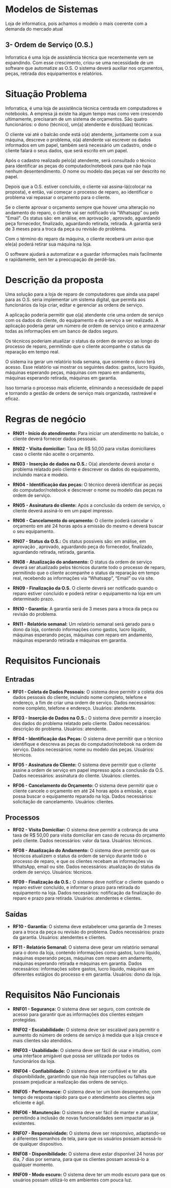 # Modelos de Sistemas

Loja de informatica, pois achamos o modelo o mais coerente com a demanda do mercado atual

## 3- Ordem de Serviço (O.S.)

Inforratica é uma loja de assistência técnica que recentemente vem se expandindo. Com esse crescimento, criou-se uma necessidade de um software que automatize as O.S. O sistema deverá auxiliar nos orçamentos, peças, retirada dos equipamentos e relatórios.

# Situação Problema

Inforratica, é uma loja de assistência técnica centrada em computadores e notebooks. A empresa já existe ha algum tempo mas como vem crescendo ultimamente, precisaram de um sistema de orçamentos. São quatro funcionários: o dono (técnico), um(a) atendente e dois(duas) técnicas.

O cliente vai até o balcão onde está o(a) atendente, juntamente com a sua máquina, descreve o problema, o(a) atendente vai escrever os dados informados em um papel, também será necessário um cadastro, onde o cliente falará o seus dados, que será escrito em um papel.

Após o cadastro realizado pelo(a) atendente, será consultado o técnico para identificar as peças do computador/notebook para que não haja nenhum desentendimento. O nome ou modelo das peças vai ser descrito no papel.

Depois que a O.S. estiver concluído, o cliente vai assina-lá(colocar na proposta), e então, vai começar o processo de reparo, ao identificar o problema vai repassar o orçamento para o cliente. 

Se o cliente aprovar o orçamento sempre que houver uma alteração no andamento do reparo, o cliente vai ser notificado via “Whatsapp” ou pelo "Email". Os status são: em análise, em aprovação , aprovado, aguardando peça fornecedor, finalizado, aguardando retirada, retirada. A garantia será de 3 meses para a troca da peça ou revisão do problema.
	
Com o término do reparo da máquina, o cliente receberá um aviso que ele(a) poderá retirar sua máquina na loja.

O software ajudará a automatizar e a guardar informações mais facilmente e rapidamente, sem ter a preocupação de perdê-las.

# Descrição da proposta

Uma solução para a loja de reparo de computadores que ainda usa papel para as O.S. seria implementar um sistema digital, que permita aos funcionários da loja criar, editar e gerenciar as ordens de serviço.

A aplicação poderia permitir que o(a) atendente crie uma ordem de serviço com os dados do cliente, do equipamento e do serviço a ser realizado. A aplicação poderia gerar um número de ordem de serviço único e armazenar todas as informações em um banco de dados seguro.

Os técnicos poderiam atualizar o status da ordem de serviço ao longo do processo de reparo, permitindo que o cliente acompanhe o status da reparação em tempo real.

O sistema ira gerar um relatório toda semana, que somente o dono terá acesso. Esse relatório vai mostrar os seguintes dados: gastos, lucro líquido, máquinas esperando peças, máquinas com reparo em andamento, máquinas esperando retirada, máquinas em garantia.

Isso tornaria o processo mais eficiente, eliminando a necessidade de papel e tornando a gestão de ordens de serviço mais organizada, rastreável e eficaz.

# Regras de negócio

* **RN01 - Início do atendimento:** Para iniciar um atendimento no balcão, o cliente deverá fornecer dados pessoais.

* **RN02 - Visita domiciliar:** Taxa de R$ 50,00 para visitas domiciliares caso o cliente não aceite o orçamento.

* **RN03 - Inserção de dados na O.S.:** O(a) atendente deverá anotar o problema relatado pelo cliente e descrever os dados do equipamento, incluindo marca e modelo.

* **RN04 - Identificação das peças:** O técnico deverá identificar as peças do computador/notebook e descrever o nome ou modelo das peças na ordem de serviço.

* **RN05 - Assinatura do cliente:** Após a conclusão da ordem de serviço, o cliente deverá assiná-lo em um papel impresso.

* **RN06 - Cancelamento do orçamento:** O cliente poderá cancelar o orçamento em até 24 horas após a emissão do mesmo e deverá buscar o seu equipamento.

* **RN07 - Status da O.S.:** Os status possiveis são: em análise, em aprovação , aprovado, aguardando peça do fornecedor, finalizado, aguardando retirada, retirada, garantia.

* **RN08 - Atualização do andamento:** O status da ordem de serviço deverá ser atualizado pelos técnicos durante todo o processo de reparo, permitindo que o cliente acompanhe o status da reparação em tempo real, recebendo as informações via “Whatsapp”, “Email” ou via site.

* **RN09 - Finalização da O.S.** O cliente deverá ser notificado quando o reparo estiver concluído e poderá retirar o equipamento na loja em um determinado prazo.

* **RN10 - Garantia:** A garantia será de 3 meses para a troca da peça ou revisão do problema.

* **RN11 - Relatório semanal:** Um relatório semanal será gerado para o dono da loja, contendo informações como gastos, lucro líquido, máquinas esperando peças, máquinas com reparo em andamento, máquinas esperando retirada e máquinas em garantia.

# Requisitos Funcionais

## Entradas

* **RF01 - Coleta de Dados Pessoais:** O sistema deve permitir a coleta dos dados pessoais do cliente, incluindo nome completo, telefone e endereço, a fim de criar uma ordem de serviço. Dados necessários: nome completo, telefone e endereço. Usuários: atendente.

* **RF03 - Inserção de Dados na O.S.:** O sistema deve permitir a inserção dos dados do problema relatado pelo cliente. Dados necessários: descrição do problema. Usuários: atendente.

* **RF04 - Identificação das Peças:** O sistema deve permitir que o técnico identifique e descreva as peças do computador/notebook na ordem de serviço. Dados necessários: nome ou modelo das peças. Usuários: técnicos.

* **RF05 - Assinatura do Cliente:** O sistema deve permitir que o cliente assine a ordem de serviço em papel impresso após a conclusão da O.S. Dados necessários: assinatura do cliente. Usuários: clientes.

* **RF06 - Cancelamento do Orçamento:** O sistema deve permitir que o cliente cancele o orçamento em até 24 horas após a emissão, e que possa buscar o equipamento reparado na loja. Dados necessários: solicitação de cancelamento. Usuários: clientes.

## Processos

* **RF02 - Visita Domiciliar:** O sistema deve permitir a cobrança de uma taxa de R$ 50,00 para visita domiciliar em caso de recusa do orçamento pelo cliente. Dados necessários: valor da taxa. Usuários: técnicos.

* **RF08 - Atualização do Andamento:** O sistema deve permitir que os técnicos atualizem o status da ordem de serviço durante todo o processo de reparo, e que os clientes recebam as informações via WhatsApp, email ou site. Dados necessários: atualização do status da ordem de serviço. Usuários: técnicos.

* **RF09 - Finalização da O.S.:** O sistema deve notificar o cliente quando o reparo estiver concluído, e informar o prazo para retirada do equipamento na loja. Dados necessários: notificação da finalização do reparo e prazo para retirada. Usuários: atendentes e clientes.

## Saídas

* **RF10 - Garantia:** O sistema deve estabelecer uma garantia de 3 meses para a troca da peça ou revisão do problema. Dados necessários: prazo da garantia. Usuários: atendentes e clientes.

* **RF11 - Relatório Semanal:** O sistema deve gerar um relatório semanal para o dono da loja, contendo informações como gastos, lucro líquido, máquinas esperando peças, máquinas com reparo em andamento, máquinas esperando retirada e máquinas em garantia. Dados necessários: informações sobre gastos, lucro líquido, máquinas em diferentes estágios do processo e em garantia. Usuários: dono da loja.

# Requisitos Não Funcionais

* **RNF01 - Segurança:** O sistema deve ser seguro, com controle de acesso para garantir que as informações dos clientes estejam protegidas.

* **RNF02 - Escalabilidade:** O sistema deve ser escalável para permitir o aumento do número de ordens de serviço à medida que a loja cresce e mais clientes são atendidos.

* **RNF03 - Usabilidade:** O sistema deve ser fácil de usar e intuitivo, com uma interface amigável que possa ser utilizada por todos os funcionários da loja.

* **RNF04 - Confiabilidade:** O sistema deve ser confiável e ter alta disponibilidade, garantindo que não haja interrupções ou falhas que possam prejudicar a realização das ordens de serviço.

* **RNF05 - Performance:** O sistema deve ter um bom desempenho, com tempo de resposta rápido para que o atendimento aos clientes seja eficiente e ágil.

* **RNF06 - Manutenção:** O sistema deve ser fácil de manter e atualizar, permitindo a inclusão de novas funcionalidades sem impactar as já existentes.

* **RNF07 - Responsividade:** O sistema deve ser responsivo, adaptando-se a diferentes tamanhos de tela, para que os usuários possam acessá-lo de qualquer dispositivo.

* **RNF08 - Disponibilidade:** O sistema deve estar disponível 24 horas por dia, 7 dias por semana, para que os clientes possam acessá-lo a qualquer momento.

* **RNF09 - Modo escuro:** O sistema deve ter um modo escuro para que os usuários possam utilizá-lo em ambientes com pouca luz. 